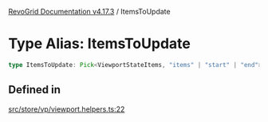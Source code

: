 [RevoGrid Documentation v4.17.3](README.md) / ItemsToUpdate

# Type Alias: ItemsToUpdate

```ts
type ItemsToUpdate: Pick<ViewportStateItems, "items" | "start" | "end">;
```

## Defined in

[src/store/vp/viewport.helpers.ts:22](https://github.com/revolist/revogrid/blob/c9f40461b2daa14fb3a2e5f76080a8e7b65ce7ef/src/store/vp/viewport.helpers.ts#L22)
